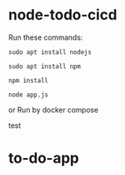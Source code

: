 # node-todo-cicd

Run these commands:


`sudo apt install nodejs`


`sudo apt install npm`


`npm install`

`node app.js`

or Run by docker compose

test

# to-do-app
